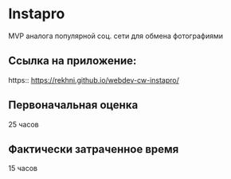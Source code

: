 # Instapro

MVP аналога популярной соц. сети для обмена фотографиями

## Ссылка на приложение:

https::   https://rekhni.github.io/webdev-cw-instapro/

## Первоначальная оценка

25 часов

## Фактически затраченное время

15 часов
